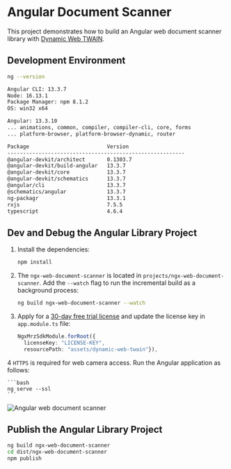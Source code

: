 # Angular Document Scanner

This project demonstrates how to build an Angular web document scanner library with [Dynamic Web TWAIN](https://www.dynamsoft.com/web-twain/overview/).

## Development Environment

```bash
ng --version

Angular CLI: 13.3.7
Node: 16.13.1
Package Manager: npm 8.1.2
OS: win32 x64

Angular: 13.3.10
... animations, common, compiler, compiler-cli, core, forms
... platform-browser, platform-browser-dynamic, router

Package                         Version
---------------------------------------------------------
@angular-devkit/architect       0.1303.7
@angular-devkit/build-angular   13.3.7
@angular-devkit/core            13.3.7
@angular-devkit/schematics      13.3.7
@angular/cli                    13.3.7
@schematics/angular             13.3.7
ng-packagr                      13.3.1
rxjs                            7.5.5
typescript                      4.6.4

```


## Dev and Debug the Angular Library Project
1. Install the dependencies:
    
    ```bash
    npm install
    ```
2. The `ngx-web-document-scanner` is located in `projects/ngx-web-document-scanner`. Add the `--watch` flag to run the incremental build as a background process:

    ```bash
    ng build ngx-web-document-scanner --watch
    ```

3. Apply for a [30-day free trial license](https://www.dynamsoft.com/customer/license/trialLicense?product=dwt) and update the license key in `app.module.ts` file:
    
    ```typescript
    NgxMrzSdkModule.forRoot({ 
      licenseKey: "LICENSE-KEY", 
      resourcePath: "assets/dynamic-web-twain"}),
    ```

4 `HTTPS` is required for web camera access. Run the Angular application as follows:
    
    ```bash
    ng serve --ssl
    ```

  ![Angular web document scanner](https://www.dynamsoft.com/codepool/img/2022/09/angular-document-scanner-sdk.png)

## Publish the Angular Library Project

```bash
ng build ngx-web-document-scanner
cd dist/ngx-web-document-scanner
npm publish
```
